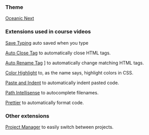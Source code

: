 ### Theme

[Oceanic Next](https://marketplace.visualstudio.com/items?itemName=naumovs.theme-oceanicnext)

### Extensions used in course videos
[Save Typing](https://marketplace.visualstudio.com/items?itemName=akhail.save-typing) auto saved when you type


[Auto Close Tag](https://marketplace.visualstudio.com/items?itemName=formulahendry.auto-close-tag) to automatically close HTML tags. 

[Auto Rename Tag](https://marketplace.visualstudio.com/items?itemName=formulahendry.auto-rename-tag) ] to automatically change matching HTML tags. 

[Color Highlight](https://marketplace.visualstudio.com/items?itemName=naumovs.color-highlight) to, as the name says, highlight colors in CSS. 

[Paste and Indent](https://marketplace.visualstudio.com/items?itemName=Rubymaniac.vscode-paste-and-indent)  to automatically indent pasted code.

[Path Intellisense](https://marketplace.visualstudio.com/items?itemName=christian-kohler.path-intellisense) to autocomplete filenames. 

[Prettier](https://marketplace.visualstudio.com/items?itemName=esbenp.prettier-vscode) to automatically format code. 

### Other extensions

[Project Manager](https://marketplace.visualstudio.com/items?itemName=alefragnani.project-manager) to easily switch between projects. 

